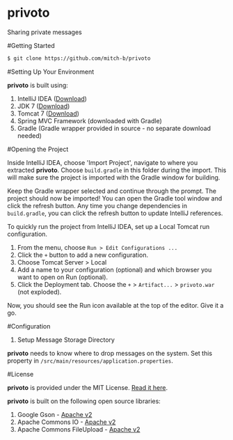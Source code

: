privoto
=======

Sharing private messages

#Getting Started

```bash
$ git clone https://github.com/mitch-b/privoto
```

#Setting Up Your Environment

**privoto** is built using:

1. IntelliJ IDEA ([Download](https://www.jetbrains.com/idea/download/))
1. JDK 7 ([Download](http://www.oracle.com/technetwork/java/javase/downloads/jdk7-downloads-1880260.html))
1. Tomcat 7 ([Download](http://tomcat.apache.org/download-70.cgi))
1. Spring MVC Framework (downloaded with Gradle)
1. Gradle (Gradle wrapper provided in source - no separate download needed)

#Opening the Project

Inside IntelliJ IDEA, choose 'Import Project', navigate to where you extracted **privoto**. Choose `build.gradle` in this folder during the import. This will make sure the project is imported with the Gradle window for building.

Keep the Gradle wrapper selected and continue through the prompt. The project should now be imported! You can open the Gradle tool window and click the refresh button. Any time you change dependencies in `build.gradle`, you can click the refresh button to update IntelliJ references.

To quickly run the project from IntelliJ IDEA, set up a Local Tomcat run configuration.

1. From the menu, choose `Run > Edit Configurations ...`
1. Click the `+` button to add a new configuration.
1. Choose Tomcat Server > Local
1. Add a name to your configuration (optional) and which browser you want to open on Run (optional).
1. Click the Deployment tab. Choose the `+` >  `Artifact...` > `privoto.war` (not exploded).

Now, you should see the Run icon available at the top of the editor. Give it a go.

#Configuration

1. Setup Message Storage Directory

**privoto** needs to know where to drop messages on the system. Set this property in `/src/main/resources/application.properties`.

#License

**privoto** is provided under the MIT License. [Read it here](https://raw.githubusercontent.com/mitch-b/privoto/master/LICENSE).

**privoto** is built on the following open source libraries:

1. Google Gson - [Apache v2](https://google-gson.googlecode.com/svn/trunk/gson/LICENSE)
1. Apache Commons IO - [Apache v2](http://www.apache.org/licenses/LICENSE-2.0)
1. Apache Commons FileUpload - [Apache v2](http://www.apache.org/licenses/LICENSE-2.0)

